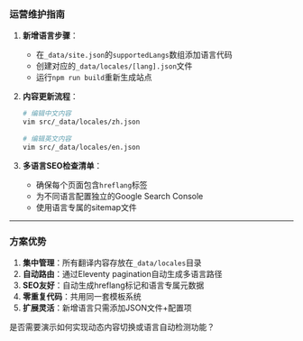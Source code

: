 ### **运营维护指南**

1. **新增语言步骤**：
   - 在`_data/site.json`的`supportedLangs`数组添加语言代码
   - 创建对应的`_data/locales/[lang].json`文件
   - 运行`npm run build`重新生成站点

2. **内容更新流程**：
   ```bash
   # 编辑中文内容
   vim src/_data/locales/zh.json
  
   # 编辑英文内容 
   vim src/_data/locales/en.json
   ```

3. **多语言SEO检查清单**：
   - 确保每个页面包含`hreflang`标签
   - 为不同语言配置独立的Google Search Console
   - 使用语言专属的sitemap文件

---

### **方案优势**
1. **集中管理**：所有翻译内容存放在`_data/locales`目录
2. **自动路由**：通过Eleventy pagination自动生成多语言路径
3. **SEO友好**：自动生成hreflang标记和语言专属元数据
4. **零重复代码**：共用同一套模板系统
5. **扩展灵活**：新增语言只需添加JSON文件+配置项

是否需要演示如何实现动态内容切换或语言自动检测功能？